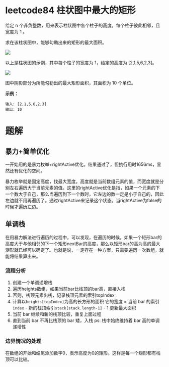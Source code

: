 # leetcode84 柱状图中最大的矩形
给定 n 个非负整数，用来表示柱状图中各个柱子的高度。每个柱子彼此相邻，且宽度为 1 。

求在该柱状图中，能够勾勒出来的矩形的最大面积。

![](https://assets.leetcode-cn.com/aliyun-lc-upload/uploads/2018/10/12/histogram.png)

以上是柱状图的示例，其中每个柱子的宽度为 1，给定的高度为 [2,1,5,6,2,3]。

![](https://assets.leetcode-cn.com/aliyun-lc-upload/uploads/2018/10/12/histogram_area.png)

图中阴影部分为所能勾勒出的最大矩形面积，其面积为 10 个单位。

**示例：**
```
输入: [2,1,5,6,2,3]
输出: 10
```

# 题解
## 暴力+简单优化
一开始用的是暴力枚举+rightActive优化。结果通过了，但执行用时1656ms，显然还有优化的空间。

暴力枚举就是固定高度，找最大宽度。高度就是当前数组元素的值，而宽度就是分别左右遍历大于当前元素的值。这里的rightActive优化是指，如果一个元素的下一个数大于自己，那么当遍历到下一个数时，它左边的数一定是小于自己的，因此左边就不用再遍历了。通过rightActive来记录这个状态。当rightActive为false的时候才遍历左边。

## 单调栈
在用暴力解法进行遍历的过程中，可以发现，在遍历的时候，如果一个矩形bar的高度大于与他相邻的下一个矩形nextBar的高度，那么以矩形bar的高为高的最大矩形就已经可以确定了。也就是说，一定存在一种方案，只需要遍历一次数组，就能将结果算出来。

### 流程分析
1. 创建一个单调递增栈
2. 遍历heights数组，如果当前bar比栈顶的bar高，直接入栈
3. 否则，栈顶元素出栈，记录栈顶元素的索引topIndex
4. 计算以`heights[topIndex]`为高的长方形的面积
    它的宽度 = 当前 bar 的索引 `index` - 新的栈顶索引`stack[stack.length-1]` - 1
    更新最大面积
5. 当前 bar 继续和新的栈顶比较，重复上面过程
6. 直到当前 bar 不再比栈顶的 bar 矮，入栈
ps: 栈中始终维持着 bar 高的单调递增性

### 边界情况的处理
在数组的开始和结尾添加数字0，表示高度为0的矩形。这样是每一个矩形都有栈顶可以比较。
